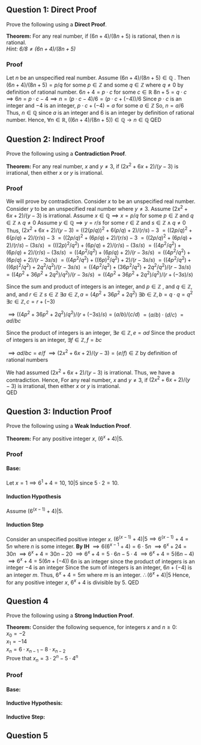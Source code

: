 ## Question 1: Direct Proof
Prove the following using a **Direct Proof**.

**Theorem:** For any real number, if $(6n+4)/(8n+5)$ is rational, then $n$ is rational.  
_Hint: $6/8\neq (6n+4)/(8n+5)$_
### Proof
Let $n$ be an unspecified real number.
Assume $(6n+4)/(8n+5)\in \mathbb{Q}$ .
Then $(6n+4)/(8n+5) = p/q$ for some $p\in \mathbb{Z}$ and some $q\in \mathbb{Z}$ where $q\neq 0$ by definition of rational number.
$6n+4=p\cdot c$ for some $c\in\mathbb{R}$
$8n+5=q\cdot c$
$\implies 6n=p\cdot c-4\implies n = (p\cdot c-4)/6=(p\cdot c+(-4))/6$
Since $p\cdot c$ is an integer and $-4$ is an integer, $p\cdot c+(-4)=a$ for some $a\in \mathbb{Z}$
So, $n=a/6$
Thus, $n\in \mathbb{Q}$ since $a$ is an integer and $6$ is an integer by definition of rational number.
Hence, $\forall n\in \mathbb{R},((6n+4)/(8n+5))\in\mathbb{Q}\rightarrow n\in\mathbb{Q}$
QED
## Question 2: Indirect Proof
Prove the following using a **Contradiction Proof**.

**Theorem:** For any real number, $x$ and $y\neq 3$, if $(2x^2+6x+2)/(y-3)$ is irrational, then either $x$ or $y$ is irrational.  
### Proof
We will prove by contradiction.
Consider $x$ to be an unspecified real number.
Consider $y$ to be an unspecified real number where $y\neq 3$.
Assume $(2x^2+6x+2)/(y-3)$ is irrational.
Assume $x\in\mathbb{Q}\implies x=p/q$ for some $p\in\mathbb{Z}$ and $q\in\mathbb{Z}\land q\neq 0$
Assume $y\in\mathbb{Q}\implies y=r/s$ for some $r\in\mathbb{Z}$ and $s\in\mathbb{Z}\land q\neq 0$
Thus, $(2x^2+6x+2)/(y-3)=((2(p/q))^2+6(p/q)+2)/(r/s)-3$
$=((2p/q)^2+6(p/q)+2)/(r/s)-3$
$=((2p/q)^2+(6p/q)+2)/(r/s)-3$
$=((2p/q)^2+(6p/q)+2)/(r/s)-(3s/s)$
$=(((2p)^2/q^2)+(6p/q)+2)/(r/s)-(3s/s)$
$=((4p^2/q^2)+(6p/q)+2)/(r/s)-(3s/s)$
$=((4p^2/q^2)+(6p/q)+2)/(r-3s/s)$
$= ((4p^2/q^2)+(6p/q)+2)/(r-3s/s)$
$= ((4p^2/q^2)+((6p)^2/q^2)+2)/(r-3s/s)$
$= ((4p^2/q^2)+((6p)^2/q^2)+2q^2/q^2)/(r-3s/s)$
$= ((4p^2/q^2)+(36p^2/q^2)+2q^2/q^2)/(r-3s/s)$
$= ((4p^2+36p^2+2q^2)/q^2)/(r-3s/s)$
$= ((4p^2+36p^2+2q^2)/q^2)/(r+(-3s)/s)$

Since the sum and product of integers is an integer, and $p\in\mathbb{Z}$ , and $q\in\mathbb{Z}$, and, and $r\in\mathbb{Z}$ $s\in\mathbb{Z}$
	$\exists a\in\mathbb{Z}, a=(4p^2+36p^2+2q^2)$
	$\exists b\in\mathbb{Z}, b= q\cdot q=q^2$
	$\exists c\in\mathbb{Z}, c = r+(-3)$ 

$\implies ((4p^2+36p^2+2q^2)/q^2)/(r+(-3s)/s) = (a/b)/(c/d)$
$=(a/b)\cdot (d/c)$
$=ad/bc$

Since the product of integers is an integer, $\exists e\in\mathbb{Z}, e = ad$
Since the product of integers is an integer, $\exists f\in\mathbb{Z}, f = bc$

$\implies ad/bc = e/f$
$\implies (2x^2+6x+2)/(y-3)=(e/f) \in\mathbb{Z}$ by definition of rational numbers

We had assumed $(2x^2+6x+2)/(y-3)$ is irrational.
Thus, we have a contradiction.
Hence, For any real number, $x$ and $y\neq 3$, if $(2x^2+6x+2)/(y-3)$ is irrational, then either $x$ or $y$ is irrational.  
QED
## Question 3: Induction Proof
Prove the following using a **Weak Induction Proof**.

**Theorem:** For any positive integer $x$, $(6^x+4)|5$.
### Proof
#### Base:
Let $x=1\implies 6^1+4=10$, $10|5$ since $5\cdot 2=10$.
#### Induction Hypothesis
Assume $\left(6^{(x-1)}+4\right)|5$.
#### Induction Step
Consider an unspecified positive integer $x$.
$\left(6^{(x-1)}+4\right)|5 \implies 6^{(x-1)}+4=5n$ where $n$ is some integer. **By IH**
$\implies 6\left(6^{x-1}+4\right)= 6\cdot 5n$
$\implies 6^x+24=30n$
$\implies 6^x+4=30n-20$
$\implies 6^x+4=5\cdot 6n-5\cdot4$
$\implies 6^x+4=5(6n-4)$
$\implies 6^x+4=5(6n+(-4))$
$6n$ is an integer since the product of integers is an integer
$-4$ is an integer
Since the sum of integers is an integer, $6n+(-4)$ is an integer $m$.
Thus, $6^x+4=5m$ where $m$ is an integer.
$\therefore (6^x+4)|5$
Hence, for any positive integer $x$, $6^x+4$ is divisible by 5.
QED
## Question 4
Prove the following using a **Strong Induction Proof**.

**Theorem:** Consider the following sequence, for integers $x$ and $n\geq 0$:  
$x_0=-2$  
$x_1=-14$  
$x_n=6\cdot x_{n-1}-8\cdot x_{n-2}$  
Prove that $x_n=3\cdot 2^n-5\cdot 4^n$
### Proof
#### Base:
#### Inductive Hypothesis:
#### Inductive Step:
## Question 5